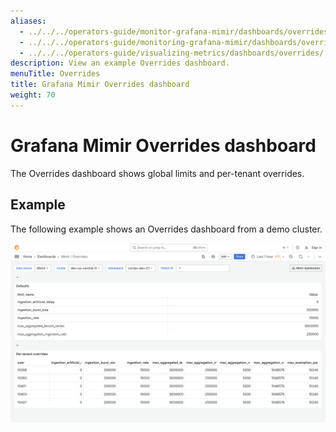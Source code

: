```yaml
---
aliases:
  - ../../../operators-guide/monitor-grafana-mimir/dashboards/overrides/
  - ../../../operators-guide/monitoring-grafana-mimir/dashboards/overrides/
  - ../../../operators-guide/visualizing-metrics/dashboards/overrides/
description: View an example Overrides dashboard.
menuTitle: Overrides
title: Grafana Mimir Overrides dashboard
weight: 70
---
```


<!-- Note: This topic is mounted in the GEM documentation. Ensure that all updates are also applicable to GEM. -->

# Grafana Mimir Overrides dashboard

The Overrides dashboard shows global limits and per-tenant overrides.

## Example

The following example shows an Overrides dashboard from a demo cluster.

![Grafana Mimir overrides dashboard](mimir-overrides.png)
